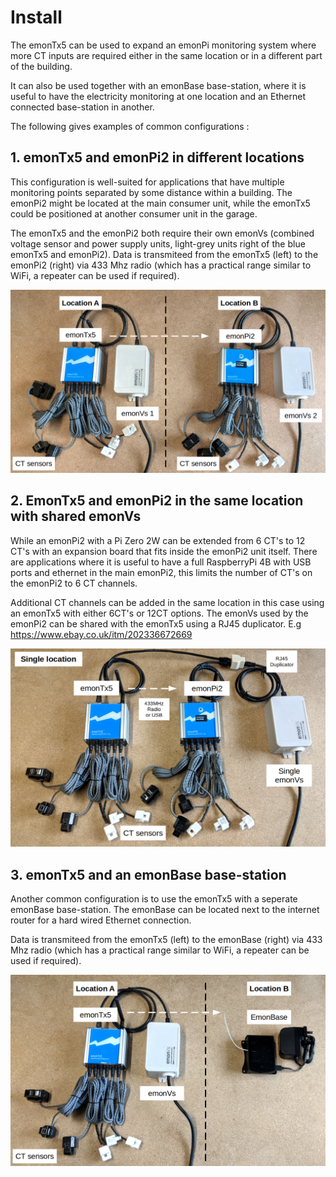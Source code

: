 # Install

The emonTx5 can be used to expand an emonPi monitoring system where more CT inputs are required either in the same location or in a different part of the building.

It can also be used together with an emonBase base-station, where it is useful to have the electricity monitoring at one location and an Ethernet connected base-station in another.

The following gives examples of common configurations :

## 1. emonTx5 and emonPi2 in different locations

This configuration is well-suited for applications that have multiple monitoring points separated by some distance within a building. The emonPi2 might be located at the main consumer unit, while the emonTx5 could be positioned at another consumer unit in the garage.

The emonTx5 and the emonPi2 both require their own emonVs (combined voltage sensor and power supply units, light-grey units right of the blue emonTx5 and emonPi2). Data is transmiteed from the emonTx5 (left) to the emonPi2 (right) via 433 Mhz radio (which has a practical range similar to WiFi, a repeater can be used if required).

![emonTx5_emonPi2_different_locations.jpg](img/emonTx5_emonPi2_different_locations.png)

## 2. EmonTx5 and emonPi2 in the same location with shared emonVs

While an emonPi2 with a Pi Zero 2W can be extended from 6 CT's to 12 CT's with an expansion board that fits inside the emonPi2 unit itself. There are applications where it is useful to have a full RaspberryPi 4B with USB ports and ethernet in the main emonPi2, this limits the number of CT's on the emonPi2 to 6 CT channels.

Additional CT channels can be added in the same location in this case using an emonTx5 with either 6CT's or 12CT options. The emonVs used by the emonPi2 can be shared with the emonTx5 using a RJ45 duplicator. E.g https://www.ebay.co.uk/itm/202336672669

![emontx5_emonpi2_shared.jpg](img/emonTx5_emonPi2_shared.png)

## 3. emonTx5 and an emonBase base-station

Another common configuration is to use the emonTx5 with a seperate emonBase base-station. The emonBase can be located next to the internet  router for a hard wired Ethernet connection. 

Data is transmiteed from the emonTx5 (left) to the emonBase (right) via 433 Mhz radio (which has a practical range similar to WiFi, a repeater can be used if required).

![emonTx5_emonBase.jpg](img/emonTx5_emonBase.png)